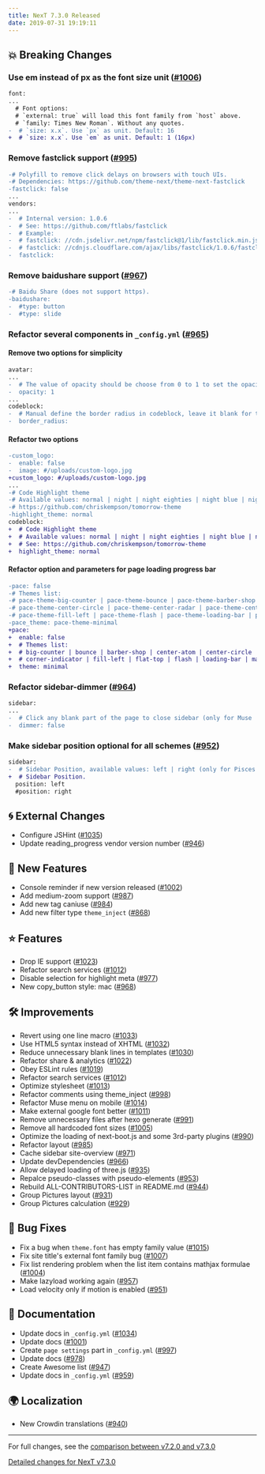 ```yaml
---
title: NexT 7.3.0 Released
date: 2019-07-31 19:19:11
---
```


## 💥 Breaking Changes

### Use em instead of px as the font size unit ([#1006](https://github.com/theme-next/hexo-theme-next/pull/1006))

```diff
font:
...
  # Font options:
  # `external: true` will load this font family from `host` above.
  # `family: Times New Roman`. Without any quotes.
-  # `size: x.x`. Use `px` as unit. Default: 16
+  # `size: x.x`. Use `em` as unit. Default: 1 (16px)
```

### Remove fastclick support ([#995](https://github.com/theme-next/hexo-theme-next/pull/995))

```diff
-# Polyfill to remove click delays on browsers with touch UIs.
-# Dependencies: https://github.com/theme-next/theme-next-fastclick
-fastclick: false
...
vendors:
...
-  # Internal version: 1.0.6
-  # See: https://github.com/ftlabs/fastclick
-  # Example:
-  # fastclick: //cdn.jsdelivr.net/npm/fastclick@1/lib/fastclick.min.js
-  # fastclick: //cdnjs.cloudflare.com/ajax/libs/fastclick/1.0.6/fastclick.min.js
-  fastclick:
```

### Remove baidushare support ([#967](https://github.com/theme-next/hexo-theme-next/pull/967))

```diff
-# Baidu Share (does not support https).
-baidushare:
-  #type: button
-  #type: slide
```

### Refactor several components in `_config.yml` ([#965](https://github.com/theme-next/hexo-theme-next/pull/965))

#### Remove two options for simplicity

```diff
avatar:
...
-  # The value of opacity should be choose from 0 to 1 to set the opacity of the avatar.
-  opacity: 1
...
codeblock:
-  # Manual define the border radius in codeblock, leave it blank for the default value: 1
-  border_radius:
```

#### Refactor two options

```diff
-custom_logo:
-  enable: false
-  image: #/uploads/custom-logo.jpg
+custom_logo: #/uploads/custom-logo.jpg
...
-# Code Highlight theme
-# Available values: normal | night | night eighties | night blue | night bright
-# https://github.com/chriskempson/tomorrow-theme
-highlight_theme: normal
codeblock:
+  # Code Highlight theme
+  # Available values: normal | night | night eighties | night blue | night bright
+  # See: https://github.com/chriskempson/tomorrow-theme
+  highlight_theme: normal
```

#### Refactor option and parameters for page loading progress bar

```diff
-pace: false
-# Themes list:
-# pace-theme-big-counter | pace-theme-bounce | pace-theme-barber-shop | pace-theme-center-atom
-# pace-theme-center-circle | pace-theme-center-radar | pace-theme-center-simple | pace-theme-corner-indicator
-# pace-theme-fill-left | pace-theme-flash | pace-theme-loading-bar | pace-theme-mac-osx | pace-theme-minimal
-pace_theme: pace-theme-minimal
+pace:
+  enable: false
+  # Themes list:
+  # big-counter | bounce | barber-shop | center-atom | center-circle | center-radar | center-simple
+  # corner-indicator | fill-left | flat-top | flash | loading-bar | mac-osx | material | minimal
+  theme: minimal
```

### Refactor sidebar-dimmer ([#964](https://github.com/theme-next/hexo-theme-next/pull/964))

```diff
sidebar:
...
-  # Click any blank part of the page to close sidebar (only for Muse | Mist).
-  dimmer: false
```

### Make sidebar position optional for all schemes ([#952](https://github.com/theme-next/hexo-theme-next/pull/952))

```diff
sidebar:
-  # Sidebar Position, available values: left | right (only for Pisces | Gemini).
+  # Sidebar Position.
  position: left
  #position: right
```

## 🌀 External Changes

- Configure JSHint ([#1035](https://github.com/theme-next/hexo-theme-next/pull/1035))
- Update reading_progress vendor version number ([#946](https://github.com/theme-next/hexo-theme-next/pull/946))

## 🌟 New Features

- Console reminder if new version released ([#1002](https://github.com/theme-next/hexo-theme-next/pull/1002))
- Add medium-zoom support ([#987](https://github.com/theme-next/hexo-theme-next/pull/987))
- Add new tag caniuse ([#984](https://github.com/theme-next/hexo-theme-next/pull/984))
- Add new filter type `theme_inject` ([#868](https://github.com/theme-next/hexo-theme-next/pull/868))

## ⭐ Features

- Drop IE support ([#1023](https://github.com/theme-next/hexo-theme-next/pull/1023))
- Refactor search services ([#1012](https://github.com/theme-next/hexo-theme-next/pull/1012))
- Disable selection for highlight meta ([#977](https://github.com/theme-next/hexo-theme-next/pull/977))
- New copy_button style: mac ([#968](https://github.com/theme-next/hexo-theme-next/pull/968))

## 🛠 Improvements

- Revert using one line macro ([#1033](https://github.com/theme-next/hexo-theme-next/pull/1033))
- Use HTML5 syntax instead of XHTML ([#1032](https://github.com/theme-next/hexo-theme-next/pull/1032))
- Reduce unnecessary blank lines in templates ([#1030](https://github.com/theme-next/hexo-theme-next/pull/1030))
- Refactor share & analytics ([#1022](https://github.com/theme-next/hexo-theme-next/pull/1022))
- Obey ESLint rules ([#1019](https://github.com/theme-next/hexo-theme-next/pull/1019))
- Refactor search services ([#1012](https://github.com/theme-next/hexo-theme-next/pull/1012))
- Optimize stylesheet ([#1013](https://github.com/theme-next/hexo-theme-next/pull/1013))
- Refactor comments using theme_inject ([#998](https://github.com/theme-next/hexo-theme-next/pull/998))
- Refactor Muse menu on mobile ([#1014](https://github.com/theme-next/hexo-theme-next/pull/1014))
- Make external google font better ([#1011](https://github.com/theme-next/hexo-theme-next/pull/1011))
- Remove unnecessary files after hexo generate ([#991](https://github.com/theme-next/hexo-theme-next/pull/991))
- Remove all hardcoded font sizes ([#1005](https://github.com/theme-next/hexo-theme-next/pull/1005))
- Optimize the loading of next-boot.js and some 3rd-party plugins ([#990](https://github.com/theme-next/hexo-theme-next/pull/990))
- Refactor layout ([#985](https://github.com/theme-next/hexo-theme-next/pull/985))
- Cache sidebar site-overview ([#971](https://github.com/theme-next/hexo-theme-next/pull/971))
- Update devDependencies ([#966](https://github.com/theme-next/hexo-theme-next/pull/966))
- Allow delayed loading of three.js ([#935](https://github.com/theme-next/hexo-theme-next/pull/935))
- Repalce pseudo-classes with pseudo-elements ([#953](https://github.com/theme-next/hexo-theme-next/pull/953))
- Rebuild ALL-CONTRIBUTORS-LIST in README.md ([#944](https://github.com/theme-next/hexo-theme-next/pull/944))
- Group Pictures layout ([#931](https://github.com/theme-next/hexo-theme-next/pull/931))
- Group Pictures calculation ([#929](https://github.com/theme-next/hexo-theme-next/pull/929))

## 🐞 Bug Fixes

- Fix a bug when `theme.font` has empty family value ([#1015](https://github.com/theme-next/hexo-theme-next/pull/1015))
- Fix site title's external font family bug ([#1007](https://github.com/theme-next/hexo-theme-next/pull/1007))
- Fix list rendering problem when the list item contains mathjax formulae ([#1004](https://github.com/theme-next/hexo-theme-next/pull/1004))
- Make lazyload working again ([#957](https://github.com/theme-next/hexo-theme-next/pull/957))
- Load velocity only if motion is enabled ([#951](https://github.com/theme-next/hexo-theme-next/pull/951))

## 📖 Documentation

- Update docs in `_config.yml` ([#1034](https://github.com/theme-next/hexo-theme-next/pull/1034))
- Update docs ([#1001](https://github.com/theme-next/hexo-theme-next/pull/1001))
- Create `page settings` part in `_config.yml` ([#997](https://github.com/theme-next/hexo-theme-next/pull/997))
- Update docs ([#978](https://github.com/theme-next/hexo-theme-next/pull/978))
- Create Awesome list ([#947](https://github.com/theme-next/hexo-theme-next/pull/947))
- Update docs in `_config.yml` ([#959](https://github.com/theme-next/hexo-theme-next/pull/959))

## 🌍 Localization

- New Crowdin translations ([#940](https://github.com/theme-next/hexo-theme-next/pull/940))

***

For full changes, see the [comparison between v7.2.0 and v7.3.0](https://github.com/theme-next/hexo-theme-next/compare/v7.2.0...v7.3.0)

[Detailed changes for NexT v7.3.0](https://github.com/theme-next/hexo-theme-next/releases/tag/v7.3.0)

